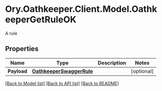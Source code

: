 # Ory.Oathkeeper.Client.Model.OathkeeperGetRuleOK
A rule

## Properties

Name | Type | Description | Notes
------------ | ------------- | ------------- | -------------
**Payload** | [**OathkeeperSwaggerRule**](OathkeeperSwaggerRule.md) |  | [optional] 

[[Back to Model list]](../README.md#documentation-for-models) [[Back to API list]](../README.md#documentation-for-api-endpoints) [[Back to README]](../README.md)

